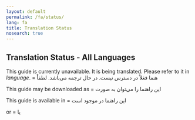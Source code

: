 ```yaml
---
layout: default
permalink: /fa/status/
lang: fa
title: Translation Status
nosearch: true
---
```


## Translation Status - All Languages


This guide is currently unavailable. It is being translated. Please refer to it in *language*. = هنما فغلاْ در دسترس نیست. در حال ترجمه می‌باشد. لطفاْ  

This guide may be downloaded as = این راهنما را می‌توان به صورت

This guide is available in = این راهنما در موجود است 

or  = یا  
